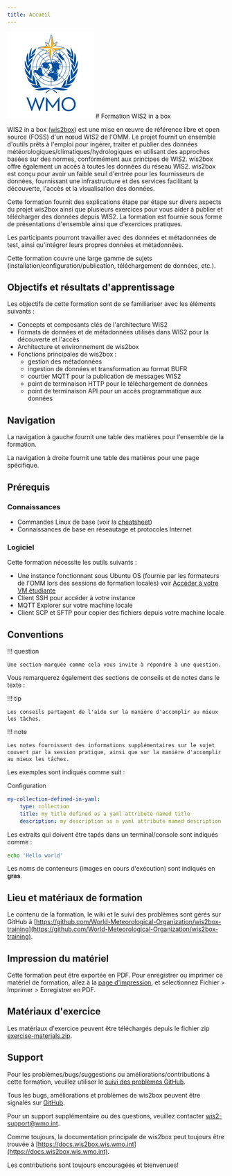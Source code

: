 ```yaml
---
title: Accueil
---
```


<img alt="Logo OMM" src="/assets/img/wmo-logo.png" width="200">
# Formation WIS2 in a box

WIS2 in a box ([wis2box](https://docs.wis2box.wis.wmo.int)) est une mise en œuvre de référence libre et open source (FOSS) d'un nœud WIS2 de l'OMM. Le projet fournit un ensemble d'outils prêts à l'emploi pour ingérer, traiter et publier des données météorologiques/climatiques/hydrologiques en utilisant des approches basées sur des normes, conformément aux principes de WIS2. wis2box offre également un accès à toutes les données du réseau WIS2. wis2box est conçu pour avoir un faible seuil d'entrée pour les fournisseurs de données, fournissant une infrastructure et des services facilitant la découverte, l'accès et la visualisation des données.

Cette formation fournit des explications étape par étape sur divers aspects du projet wis2box ainsi que plusieurs exercices pour vous aider à publier et télécharger des données depuis WIS2. La formation est fournie sous forme de présentations d'ensemble ainsi que d'exercices pratiques.

Les participants pourront travailler avec des données et métadonnées de test, ainsi qu'intégrer leurs propres données et métadonnées.

Cette formation couvre une large gamme de sujets (installation/configuration/publication, téléchargement de données, etc.).

## Objectifs et résultats d'apprentissage

Les objectifs de cette formation sont de se familiariser avec les éléments suivants :

- Concepts et composants clés de l'architecture WIS2
- Formats de données et de métadonnées utilisés dans WIS2 pour la découverte et l'accès
- Architecture et environnement de wis2box
- Fonctions principales de wis2box :
    - gestion des métadonnées
    - ingestion de données et transformation au format BUFR
    - courtier MQTT pour la publication de messages WIS2
    - point de terminaison HTTP pour le téléchargement de données
    - point de terminaison API pour un accès programmatique aux données

## Navigation

La navigation à gauche fournit une table des matières pour l'ensemble de la formation.

La navigation à droite fournit une table des matières pour une page spécifique.

## Prérequis

### Connaissances

- Commandes Linux de base (voir la [cheatsheet](./cheatsheets/linux.md))
- Connaissances de base en réseautage et protocoles Internet

### Logiciel

Cette formation nécessite les outils suivants :

- Une instance fonctionnant sous Ubuntu OS (fournie par les formateurs de l'OMM lors des sessions de formation locales) voir [Accéder à votre VM étudiante](./practical-sessions/accessing-your-student-vm.md#introduction)
- Client SSH pour accéder à votre instance
- MQTT Explorer sur votre machine locale
- Client SCP et SFTP pour copier des fichiers depuis votre machine locale

## Conventions

!!! question

    Une section marquée comme cela vous invite à répondre à une question.

Vous remarquerez également des sections de conseils et de notes dans le texte :

!!! tip

    Les conseils partagent de l'aide sur la manière d'accomplir au mieux les tâches.

!!! note

    Les notes fournissent des informations supplémentaires sur le sujet couvert par la session pratique, ainsi que sur la manière d'accomplir au mieux les tâches.

Les exemples sont indiqués comme suit :

Configuration
``` {.yaml linenums="1"}
my-collection-defined-in-yaml:
    type: collection
    title: my title defined as a yaml attribute named title
    description: my description as a yaml attribute named description
```

Les extraits qui doivent être tapés dans un terminal/console sont indiqués comme :

```bash
echo 'Hello world'
```

Les noms de conteneurs (images en cours d'exécution) sont indiqués en **gras**.

## Lieu et matériaux de formation

Le contenu de la formation, le wiki et le suivi des problèmes sont gérés sur GitHub à [https://github.com/World-Meteorological-Organization/wis2box-training](https://github.com/World-Meteorological-Organization/wis2box-training).

## Impression du matériel

Cette formation peut être exportée en PDF. Pour enregistrer ou imprimer ce matériel de formation, allez à la [page d'impression](print_page), et sélectionnez
Fichier > Imprimer > Enregistrer en PDF.

## Matériaux d'exercice

Les matériaux d'exercice peuvent être téléchargés depuis le fichier zip [exercise-materials.zip](/exercise-materials.zip).

## Support

Pour les problèmes/bugs/suggestions ou améliorations/contributions à cette formation, veuillez utiliser le [suivi des problèmes GitHub](https://github.com/World-Meteorological-Organization/wis2box-training/issues).

Tous les bugs, améliorations et problèmes de wis2box peuvent être signalés sur [GitHub](https://github.com/World-Meteorological-Organization/wis2box/issues).

Pour un support supplémentaire ou des questions, veuillez contacter wis2-support@wmo.int.

Comme toujours, la documentation principale de wis2box peut toujours être trouvée à [https://docs.wis2box.wis.wmo.int](https://docs.wis2box.wis.wmo.int).

Les contributions sont toujours encouragées et bienvenues!